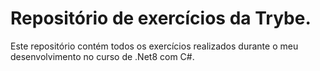 # Repositório de exercícios da Trybe.

Este repositório contém todos os exercícios realizados durante o meu desenvolvimento no curso de .Net8 com C#.

